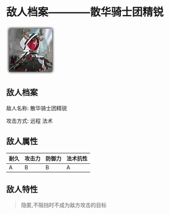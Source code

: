 # 敌人档案————散华骑士团精锐

![散华骑士团精锐](./eneIcons/散华骑士团精锐.png)

## 敌人档案

敌人名称: 散华骑士团精锐

攻击方式: 远程 法术

## 敌人属性

| 耐久      | 攻击力  | 防御力 | 法术抗性 |
|---------|------|-----|------|
| A | B | B | A |

## 敌人特性
> 隐匿,不阻挡时不成为敌方攻击的目标
